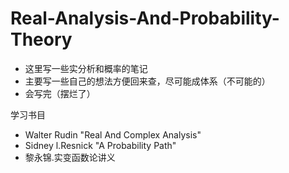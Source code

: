 # Real-Analysis-And-Probability-Theory
- 这里写一些实分析和概率的笔记
- 主要写一些自己的想法方便回来查，尽可能成体系（不可能的）
- 会写完（摆烂了）

学习书目
- Walter Rudin "Real And Complex Analysis"
- Sidney l.Resnick "A Probability Path"
- 黎永锦.实变函数论讲义 